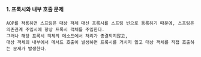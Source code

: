 #### 1. 프록시와 내부 호출 문제
    AOP를 적용하면 스프링은 대상 객체 대신 프록시를 스프링 빈으로 등록하기 때문에, 스프링은 의존관계 주입시에 항상 프록시 객체를 주입한다.
    그러나 해당 프록시 객체의 메소드에서 처리가 종결되지않고, 
    대상 객체의 내부에서 메서드 호출이 발생하면 프록시를 거치지 않고 대상 객체를 직접 호출하는 문제가 발생한다.
